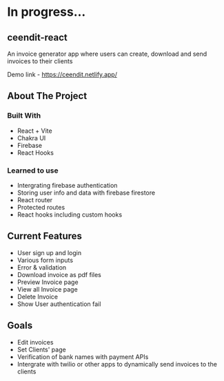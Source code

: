 # In progress...

## ceendit-react

An invoice generator app where users can create, download and send invoices to their clients

Demo link - https://ceendit.netlify.app/

## About The Project

### Built With

- React + Vite
- Chakra UI
- Firebase
- React Hooks

### Learned to use

- Intergrating firebase authentication
- Storing user info and data with firebase firestore
- React router
- Protected routes
- React hooks including custom hooks

## Current Features

- User sign up and login
- Various form inputs
- Error & validation
- Download invoice as pdf files
- Preview Invoice page
- View all Invoice page
- Delete Invoice
- Show User authentication fail

## Goals

- Edit invoices
- Set Clients' page
- Verification of bank names with payment APIs
- Intergrate with twilio or other apps to dynamically send invoices to the clients
